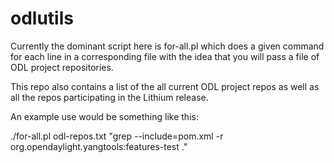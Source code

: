 # odlutils

Currently the dominant script here is for-all.pl which does a given
command for each line in a corresponding file with the idea that you
will pass a file of ODL project repositories.

This repo also contains a list of the all current ODL project repos
as well as all the repos participating in the Lithium release.

An example use would be something like this:

./for-all.pl odl-repos.txt "grep --include=pom.xml -r org.opendaylight.yangtools:features-test ."